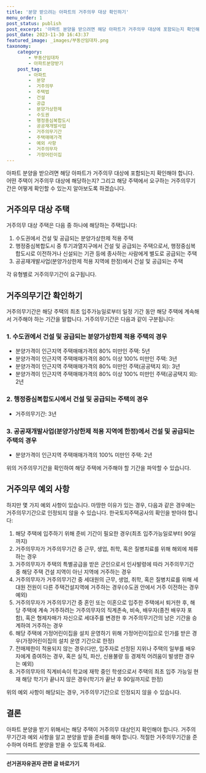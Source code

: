 ```yaml
---
title: '분양 받으려는 아파트의 거주의무 대상 확인하기'
menu_order: 1
post_status: publish
post_excerpt: '아파트 분양을 받으려면 해당 아파트가 거주의무 대상에 포함되는지 확인해야 합니다. 어떤 주택이 거주의무 대상에 해당하는지  그리고 해당 주택에서 요구하는 거주의무기간은 어떻게 확인할 수 있는지 알아보도록 하겠습니다.'
post_date: 2023-11-30 16:43:37
featured_image: _images/부동산임대차.png
taxonomy:
    category:
        - 부동산임대차
        - 아파트분양받기
    post_tag:
        - 아파트
        -  분양
        -  거주의무
        -  주택법
        -  건설
        -  공급
        -  분양가상한제
        -  수도권
        -  행정중심복합도시
        -  공공재개발사업
        -  거주의무기간
        -  주택매매가격
        -  예외 사항
        -  거주의무자
        -  가정어린이집
---
```



아파트 분양을 받으려면 해당 아파트가 거주의무 대상에 포함되는지 확인해야 합니다. 어떤 주택이 거주의무 대상에 해당하는지? 그리고 해당 주택에서 요구하는 거주의무기간은 어떻게 확인할 수 있는지 알아보도록 하겠습니다.

## 거주의무 대상 주택

거주의무 대상 주택은 다음 중 하나에 해당하는 주택입니다:

1. 수도권에서 건설 및 공급되는 분양가상한제 적용 주택
2. 행정중심복합도시 중 투기과열지구에서 건설 및 공급되는 주택으로서, 행정중심복합도시로 이전하거나 신설되는 기관 등에 종사하는 사람에게 별도로 공급되는 주택
3. 공공재개발사업(분양가상한제 적용 지역에 한정)에서 건설 및 공급되는 주택

각 유형별로 거주의무기간이 요구됩니다.

## 거주의무기간 확인하기

거주의무기간은 해당 주택의 최초 입주가능일로부터 일정 기간 동안 해당 주택에 계속해서 거주해야 하는 기간을 말합니다. 거주의무기간은 다음과 같이 구분됩니다:

### 1. 수도권에서 건설 및 공급되는 분양가상한제 적용 주택의 경우

- 분양가격이 인근지역 주택매매가격의 80% 미만인 주택: 5년
- 분양가격이 인근지역 주택매매가격의 80% 이상 100% 미만인 주택: 3년
- 분양가격이 인근지역 주택매매가격의 80% 미만인 주택(공공택지 외): 3년
- 분양가격이 인근지역 주택매매가격의 80% 이상 100% 미만인 주택(공공택지 외): 2년

### 2. 행정중심복합도시에서 건설 및 공급되는 주택의 경우

- 거주의무기간: 3년

### 3. 공공재개발사업(분양가상한제 적용 지역에 한정)에서 건설 및 공급되는 주택의 경우

- 분양가격이 인근지역 주택매매가격의 100% 미만인 주택: 2년

위의 거주의무기간을 확인하여 해당 주택에 거주해야 할 기간을 파악할 수 있습니다.

## 거주의무 예외 사항

하지만 몇 가지 예외 사항이 있습니다. 마땅한 이유가 있는 경우, 다음과 같은 경우에는 거주의무기간으로 인정되지 않을 수 있습니다. 한국토지주택공사의 확인을 받아야 합니다:

1. 해당 주택에 입주하기 위해 준비 기간이 필요한 경우(최초 입주가능일로부터 90일까지)
2. 거주의무자가 거주의무기간 중 근무, 생업, 취학, 혹은 질병치료를 위해 해외에 체류하는 경우
3. 거주의무자가 주택의 특별공급을 받은 군인으로서 인사발령에 따라 거주의무기간 중 해당 주택 건설 지역이 아닌 지역에 거주하는 경우
4. 거주의무자가 거주의무기간 중 세대원의 근무, 생업, 취학, 혹은 질병치료를 위해 세대원 전원이 다른 주택건설지역에 거주하는 경우(수도권 안에서 거주 이전하는 경우 예외)
5. 거주의무자가 거주의무기간 중 혼인 또는 이혼으로 입주한 주택에서 퇴거한 후, 해당 주택에 계속 거주하려는 거주의무자의 직계존속, 비속, 배우자(종전 배우자 포함), 혹은 형제자매가 자신으로 세대주를 변경한 후 거주의무기간의 남은 기간을 승계하여 거주하는 경우
6. 해당 주택에 가정어린이집을 설치 운영하기 위해 가정어린이집으로 인가를 받은 경우(가정어린이집의 설치 운영 기간으로 한정)
7. 전매제한이 적용되지 않는 경우(다만, 입주자로 선정된 지위나 주택의 일부를 배우자에게 증여하는 경우, 혹은 실직, 파산, 신용불량 등 경제적 어려움이 발생한 경우는 예외)
8. 거주의무자의 직계비속이 학교에 재학 중인 학생으로서 주택의 최초 입주 가능일 현재 해당 학기가 끝나지 않은 경우(학기가 끝난 후 90일까지로 한정)

위의 예외 사항이 해당되는 경우, 거주의무기간으로 인정되지 않을 수 있습니다.

## 결론

아파트 분양을 받기 위해서는 해당 주택이 거주의무 대상인지 확인해야 합니다. 거주의무기간과 예외 사항을 알고 분양을 받을 준비를 해야 합니다. 적절한 거주의무기간을 준수하며 아파트 분양을 받을 수 있도록 하세요.
<!-- wp:separator -->
<hr class="wp-block-separator has-alpha-channel-opacity"/>
<!-- /wp:separator -->

<!-- wp:group {"backgroundColor":"base","layout":{"type":"constrained"}} -->
<div class="wp-block-group has-base-background-color has-background"><!-- wp:paragraph {"align":"center","fontSize":"medium"} -->
<p class="has-text-align-center has-large-font-size"><strong>선거권자유권자 관련 글 바로가기</strong></p>
<!-- /wp:paragraph -->


<!-- wp:latest-posts
{"categories":[{"id":7202,"count":19,"description":"","link":"https://uknowlaw.com/category/%ec%84%a0%ea%b1%b0%ea%b6%8c%ec%9e%90%ec%9c%a0%ea%b6%8c%ec%9e%90/","name":"선거권자유권자","slug":"선거권자유권자","taxonomy":"category","parent":0,"meta":[],"_links":{"self":[{"href":"https://uknowlaw.com/wp-json/wp/v2/categories/7202"}],"collection":[{"href":"https://uknowlaw.com/wp-json/wp/v2/categories"}],"about":[{"href":"https://uknowlaw.com/wp-json/wp/v2/taxonomies/category"}],"wp:post_type":[{"href":"https://uknowlaw.com/wp-json/wp/v2/posts?categories=7202"}],"curies":[{"name":"wp","href":"https://api.w.org/{rel}","templated":true}]}}],"postsToShow":100,"excerptLength":28,"postLayout":"grid","columns":2,"featuredImageAlign":"left","featuredImageSizeSlug":"large","fontSize":"small"} /--></div>
<!-- /wp:group -->
